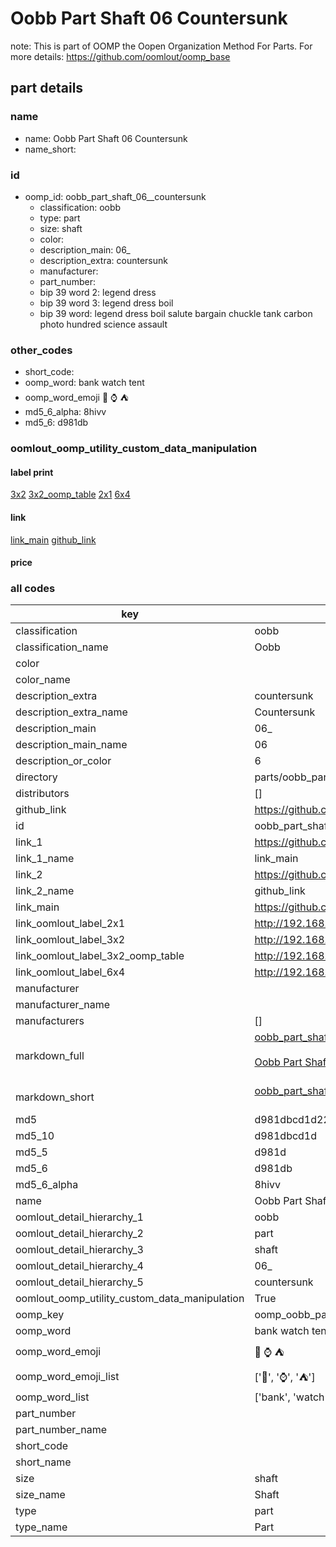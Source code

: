 # Oobb Part Shaft 06  Countersunk  

note: This is part of OOMP the Oopen Organization Method For Parts. For more details: https://github.com/oomlout/oomp_base

##  part details





### name
* name: Oobb Part Shaft 06  Countersunk
* name_short: 
### id
* oomp_id: oobb_part_shaft_06__countersunk
  * classification: oobb
  * type: part
  * size: shaft
  * color: 
  * description_main: 06_
  * description_extra: countersunk
  * manufacturer: 
  * part_number: 
  * bip 39 word 2: legend dress
  * bip 39 word 3: legend dress boil
  * bip 39 word: legend dress boil salute bargain chuckle tank carbon photo hundred science assault

### other_codes
* short_code: 
* oomp_word: bank watch tent
* oomp_word_emoji :bank: :watch: :tent:
* md5_6_alpha: 8hivv
* md5_6: d981db






### oomlout_oomp_utility_custom_data_manipulation
#### label print
[3x2](http://192.168.1.245:1112/?label=oomp%208hivv)
[3x2_oomp_table](http://192.168.1.107:1112/?label=oomp%208hivv)
[2x1](http://192.168.1.242:1112/?label=oomp%208hivv)
[6x4](http://192.168.1.55:1112/?label=oomp%208hivv)    

#### link

[link_main](https://github.com/oomlout/oomlout_oomp_current_version_messy/tree/main/parts/oobb_part_shaft_06__countersunk) [github_link](https://github.com/oomlout/oomlout_oomp_part_src/tree/main/parts/oobb_part_shaft_06__countersunk)                             

#### price







### all codes 
| key | value |  
| --- | --- |  
| classification | oobb |  
| classification_name | Oobb |  
| color |  |  
| color_name |  |  
| description_extra | countersunk |  
| description_extra_name | Countersunk |  
| description_main | 06_ |  
| description_main_name | 06  |  
| description_or_color | 6 |  
| directory | parts/oobb_part_shaft_06__countersunk |  
| distributors | [] |  
| github_link | https://github.com/oomlout/oomlout_oomp_part_src/tree/main/parts/oobb_part_shaft_06__countersunk |  
| id | oobb_part_shaft_06__countersunk |  
| link_1 | https://github.com/oomlout/oomlout_oomp_current_version_messy/tree/main/parts/oobb_part_shaft_06__countersunk |  
| link_1_name | link_main |  
| link_2 | https://github.com/oomlout/oomlout_oomp_part_src/tree/main/parts/oobb_part_shaft_06__countersunk |  
| link_2_name | github_link |  
| link_main | https://github.com/oomlout/oomlout_oomp_current_version_messy/tree/main/parts/oobb_part_shaft_06__countersunk |  
| link_oomlout_label_2x1 | http://192.168.1.242:1112/?label=oomp%208hivv |  
| link_oomlout_label_3x2 | http://192.168.1.245:1112/?label=oomp%208hivv |  
| link_oomlout_label_3x2_oomp_table | http://192.168.1.107:1112/?label=oomp%208hivv |  
| link_oomlout_label_6x4 | http://192.168.1.55:1112/?label=oomp%208hivv |  
| manufacturer |  |  
| manufacturer_name |  |  
| manufacturers | [] |  
| markdown_full | [oobb_part_shaft_06__countersunk](https://github.com/oomlout/oomlout_oomp_current_version_messy/tree/main/parts/oobb_part_shaft_06__countersunk)<br>[](https://github.com/oomlout/oomlout_oomp_current_version_messy/tree/main/parts/oobb_part_shaft_06__countersunk)<br>[Oobb Part Shaft 06  Countersunk](https://github.com/oomlout/oomlout_oomp_current_version_messy/tree/main/parts/oobb_part_shaft_06__countersunk)<br><br> |  
| markdown_short | [oobb_part_shaft_06__countersunk](https://github.com/oomlout/oomlout_oomp_current_version_messy/tree/main/parts/oobb_part_shaft_06__countersunk)<br><br> |  
| md5 | d981dbcd1d227bb4a2095bec3210abfc |  
| md5_10 | d981dbcd1d |  
| md5_5 | d981d |  
| md5_6 | d981db |  
| md5_6_alpha | 8hivv |  
| name | Oobb Part Shaft 06  Countersunk |  
| oomlout_detail_hierarchy_1 | oobb |  
| oomlout_detail_hierarchy_2 | part |  
| oomlout_detail_hierarchy_3 | shaft |  
| oomlout_detail_hierarchy_4 | 06_ |  
| oomlout_detail_hierarchy_5 | countersunk |  
| oomlout_oomp_utility_custom_data_manipulation | True |  
| oomp_key | oomp_oobb_part_shaft_06__countersunk |  
| oomp_word | bank watch tent |  
| oomp_word_emoji | :bank: :watch: :tent: |  
| oomp_word_emoji_list | [':bank:', ':watch:', ':tent:'] |  
| oomp_word_list | ['bank', 'watch', 'tent'] |  
| part_number |  |  
| part_number_name |  |  
| short_code |  |  
| short_name |  |  
| size | shaft |  
| size_name | Shaft |  
| type | part |  
| type_name | Part |  
